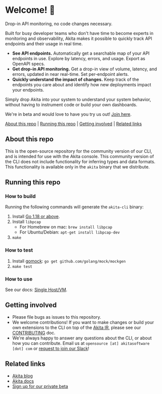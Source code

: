 # Welcome! 👋

Drop-in API monitoring, no code changes necessary.

Built for busy developer teams who don't have time to become experts in monitoring and observability, Akita makes it possible to quickly track API endpoints and their usage in real time.

  * **See API endpoints.** Automatically get a searchable map of your API endpoints in use. Explore by latency, errors, and usage. Export as OpenAPI specs.
  * **Get drop-in API monitoring.** Get a drop-in view of volume, latency, and errors, updated in near real-time. Set per-endpoint alerts.
  * **Quickly understand the impact of changes.** Keep track of the endpoints you care about and identify how new deployments impact your endpoints.

Simply drop Akita into your system to understand your system behavior, without having to instrument code or build your own dashboards.

We're in beta and would love to have you try us out!
[Join here](https://www.akitasoftware.com/beta-signup).

  [About this repo](#about-this-repo)
| [Running this repo](#running-this-repo)
| [Getting involved](#getting-involved)
| [Related links](#related-links)

## About this repo
This is the open-source repository for the community version of our CLI, and is
intended for use with the Akita console. This community version of the CLI does
not include functionality for inferring types and data formats. This
functionality is available only in the `akita` binary that we distribute.

## Running this repo

### How to build
Running the following commands will generate the `akita-cli` binary:
1. Install [Go 1.18 or above](https://golang.org/doc/install). 
2. Install `libpcap`
    - For Homebrew on mac: `brew install libpcap`
    - For Ubuntu/Debian: `apt-get install libpcap-dev`
3. `make`


### How to test

1. Install [gomock](https://github.com/golang/mock): `go get github.com/golang/mock/mockgen`
2. `make test`

### How to use

See our docs: [Single Host/VM](https://docs.akita.software/docs/run-locally).

## Getting involved
* Please file bugs as issues to this repository.
* We welcome contributions! If you want to make changes or build your own
  extensions to the CLI on top of the
  [Akita IR](https://github.com/akitasoftware/akita-ir), please see our
  [CONTRIBUTING](CONTRIBUTING.md) doc.
* We're always happy to answer any questions about the CLI, or about how you
  can contribute. Email us at `opensource [at] akitasoftware [dot] com` or
  [request to join our Slack](https://docs.google.com/forms/d/e/1FAIpQLSfF-Mf4Li_DqysCHy042IBfvtpUDHGYrV6DOHZlJcQV8OIlAA/viewform?usp=sf_link)!

## Related links
* [Akita blog](https://www.akitasoftware.com/blog)
* [Akita docs](https://docs.akita.software/)
* [Sign up for our private beta](https://www.akitasoftware.com/beta-signup)
